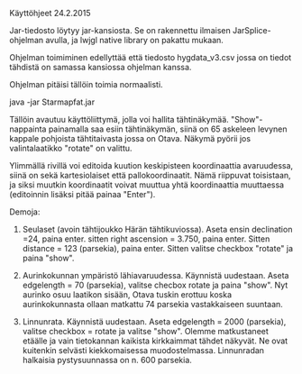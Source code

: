 Käyttöhjeet 24.2.2015

Jar-tiedosto löytyy jar-kansiosta. Se on rakennettu ilmaisen JarSplice-ohjelman avulla, ja lwjgl native library on pakattu mukaan. 

Ohjelman toimiminen edellyttää että tiedosto hygdata_v3.csv jossa on tiedot tähdistä on samassa kansiossa ohjelman kanssa. 

Ohjelman pitäisi tällöin toimia normaalisti.

java -jar Starmapfat.jar

Tällöin avautuu käyttöliittymä, jolla voi hallita tähtinäkymää. "Show"-nappainta painamalla saa esiin tähtinäkymän, siinä on 65 askeleen levynen kappale pohjoista tähtitaivasta jossa on Otava. Näkymä pyörii jos valintalaatikko "rotate" on valittu. 

Ylimmällä rivillä voi editoida kuution keskipisteen koordinaattia avaruudessa, siinä on sekä kartesiolaiset että pallokoordinaatit. Nämä riippuvat toisistaan, ja siksi muutkin koordinaatit voivat muuttua yhtä koordinaattia muuttaessa (editoinnin lisäksi pitää painaa "Enter").

Demoja: 

1) Seulaset (avoin tähtijoukko Härän tähtikuviossa). Aseta ensin declination =24, paina enter. sitten right ascension = 3.750, paina enter. Sitten distance = 123 (parsekia), paina enter. Sitten valitse checkbox "rotate" ja paina "show". 

2) Aurinkokunnan ympäristö lähiavaruudessa. Käynnistä uudestaan. Aseta edgelength = 70 (parsekia), valitse checbox rotate ja paina "show". Nyt aurinko osuu laatikon sisään, Otava tuskin erottuu koska aurinkokunnasta ollaan matkattu 74 parsekia vastakkaiseen suuntaan. 

3) Linnunrata. Käynnistä uudestaan. Aseta edgelength = 2000 (parsekia), valitse checkbox = rotate ja valitse "show". Olemme matkustaneet etäälle ja vain tietokannan kaikista kirkkaimmat tähdet näkyvät. Ne ovat kuitenkin selvästi kiekkomaisessa muodostelmassa. Linnunradan halkaisia pystysuunnassa on n. 600 parsekia. 


